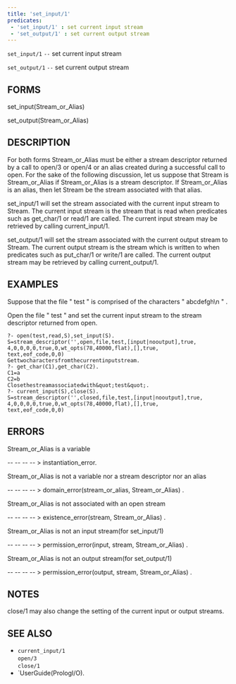 ```yaml
---
title: 'set_input/1'
predicates:
 - 'set_input/1' : set current input stream
 - 'set_output/1' : set current output stream
---
```

`set_input/1` `--` set current input stream

`set_output/1` `--` set current output stream


## FORMS

set_input(Stream_or_Alias)

set_output(Stream_or_Alias)


## DESCRIPTION

For both forms Stream_or_Alias must be either a stream descriptor returned by a call to open/3 or open/4 or an alias created during a successful call to open. For the sake of the following discussion, let us suppose that Stream is Stream_or_Alias if Stream_or_Alias is a stream descriptor. If Stream_or_Alias is an alias, then let Stream be the stream associated with that alias.

set_input/1 will set the stream associated with the current input stream to Stream. The current input stream is the stream that is read when predicates such as get_char/1 or read/1 are called. The current input stream may be retrieved by calling current_input/1.

set_output/1 will set the stream associated with the current output stream to Stream. The current output stream is the stream which is written to when predicates such as put_char/1 or write/1 are called. The current output stream may be retrieved by calling current_output/1.


## EXAMPLES

Suppose that the file &quot; test &quot; is comprised of the characters &quot; abcdefgh\n &quot; .

Open the file &quot; test &quot; and set the current input stream to the stream descriptor returned from open.

```
?- open(test,read,S),set_input(S).
S=stream_descriptor('',open,file,test,[input|nooutput],true,
4,0,0,0,0,true,0,wt_opts(78,40000,flat),[],true,
text,eof_code,0,0)
Gettwocharactersfromthecurrentinputstream.
?- get_char(C1),get_char(C2).
C1=a
C2=b
Closethestreamassociatedwith&quot;test&quot;.
?- current_input(S),close(S).
S=stream_descriptor('',closed,file,test,[input|nooutput],true,
4,0,0,0,0,true,0,wt_opts(78,40000,flat),[],true,
text,eof_code,0,0)
```

## ERRORS

Stream_or_Alias is a variable

-- -- -- -- &gt; instantiation_error.

Stream_or_Alias is not a variable nor a stream descriptor nor an alias

-- -- -- -- &gt; domain_error(stream_or_alias, Stream_or_Alias) .

Stream_or_Alias is not associated with an open stream

-- -- -- -- &gt; existence_error(stream, Stream_or_Alias) .

Stream_or_Alias is not an input stream(for set_input/1)

-- -- -- -- &gt; permission_error(input, stream, Stream_or_Alias) .

Stream_or_Alias is not an output stream(for set_output/1)

-- -- -- -- &gt; permission_error(output, stream, Stream_or_Alias) .


## NOTES

close/1 may also change the setting of the current input or output streams.


## SEE ALSO

- `current_input/1`  
`open/3`  
`close/1`
- `UserGuide(PrologI/O).

